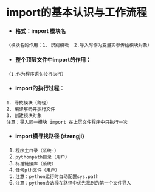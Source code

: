 # import的基本认识与工作流程

* #### 格式：import 模块名

`（模块名的作用：1. 识别模块  2.导入时作为变量实参传给模块对象）`

* #### 整个顶层文件中import的作用：

`（1.作为程序语句按行执行）`

* #### import的执行过程：

```
1. 寻找模块（路径）
2. 编译解码并执行文件
3. 创建模块对象
注意：导入同一模块 import 在上层文件程序中只执行一次
```



* #### import模寻找路径 {#zengji}

1. `程序主目录（系统·）`
2. `pythonpath目录（用户）`
3. `标准链接库（系统）`
4. `任何pth文件（用户）`
5. `注意：python运行时自动配置sys.path`
6. `注意：python会选择在路径中优先找到的第一个文件导入`





